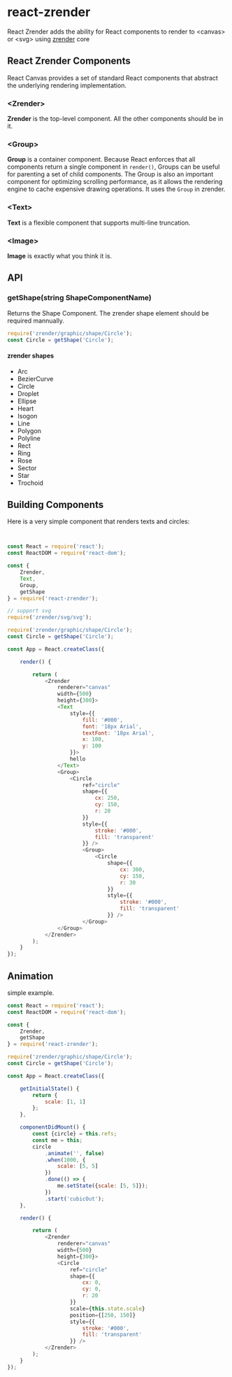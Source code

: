 # react-zrender

React Zrender adds the ability for React components to render to &lt;canvas&gt; or &lt;svg&gt; using [zrender](https://github.com/ecomfe/zrender) core

## React Zrender Components

React Canvas provides a set of standard React components that abstract the underlying rendering implementation.

### &lt;Zrender&gt;

**Zrender** is the top-level component. All the other components should be in it.

### &lt;Group&gt;

**Group** is a container component. Because React enforces that all components return a single component in `render()`, Groups can be useful for parenting a set of child components. The Group is also an important component for optimizing scrolling performance, as it allows the rendering engine to cache expensive drawing operations. It uses the `Group` in zrender.

### &lt;Text&gt;

**Text** is a flexible component that supports multi-line truncation.

### &lt;Image&gt;

**Image** is exactly what you think it is.

## API

### getShape(string ShapeComponentName)

Returns the Shape Component. The zrender shape element should be required mannually.

```javascript
require('zrender/graphic/shape/Circle');
const Circle = getShape('Circle');
```

#### zrender shapes

* Arc
* BezierCurve
* Circle
* Droplet
* Ellipse
* Heart
* Isogon
* Line
* Polygon
* Polyline
* Rect
* Ring
* Rose
* Sector
* Star
* Trochoid

## Building Components

Here is a very simple component that renders texts and circles:

```javascript


const React = require('react');
const ReactDOM = require('react-dom');

const {
    Zrender,
    Text,
    Group,
    getShape
} = require('react-zrender');

// support svg
require('zrender/svg/svg');

require('zrender/graphic/shape/Circle');
const Circle = getShape('Circle');

const App = React.createClass({

    render() {

        return (
            <Zrender
                renderer="canvas"
                width={500}
                height={300}>
                <Text
                    style={{
                        fill: '#000',
                        font: '18px Arial',
                        textFont: '18px Arial',
                        x: 100,
                        y: 100
                    }}>
                    hello
                </Text>
                <Group>
                    <Circle
                        ref="circle"
                        shape={{
                            cx: 250,
                            cy: 150,
                            r: 20
                        }}
                        style={{
                            stroke: '#000',
                            fill: 'transparent'
                        }} />
                        <Group>
                            <Circle
                                shape={{
                                    cx: 300,
                                    cy: 150,
                                    r: 30
                                }}
                                style={{
                                    stroke: '#000',
                                    fill: 'transparent'
                                }} />
                        </Group>
                </Group>
            </Zrender>
        );
    }
});

```

## Animation

simple example.

```javascript
const React = require('react');
const ReactDOM = require('react-dom');

const {
    Zrender,
    getShape
} = require('react-zrender');

require('zrender/graphic/shape/Circle');
const Circle = getShape('Circle');

const App = React.createClass({

    getInitialState() {
        return {
            scale: [1, 1]
        };
    },

    componentDidMount() {
        const {circle} = this.refs;
        const me = this;
        circle
            .animate('', false)
            .when(1000, {
                scale: [5, 5]
            })
            .done(() => {
                me.setState({scale: [5, 5]});
            })
            .start('cubicOut');
    },

    render() {

        return (
            <Zrender
                renderer="canvas"
                width={500}
                height={300}>
                <Circle
                    ref="circle"
                    shape={{
                        cx: 0,
                        cy: 0,
                        r: 20
                    }}
                    scale={this.state.scale}
                    position={[250, 150]}
                    style={{
                        stroke: '#000',
                        fill: 'transparent'
                    }} />
            </Zrender>
        );
    }
});

```


